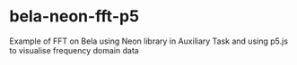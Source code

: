 # bela-neon-fft-p5
Example of FFT on Bela using Neon library in Auxiliary Task and using p5.js to visualise frequency domain data
